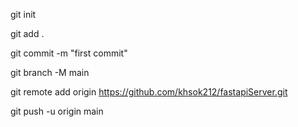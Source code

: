 git init

git add .

git commit -m "first commit"

git branch -M main

git remote add origin https://github.com/khsok212/fastapiServer.git

git push -u origin main
